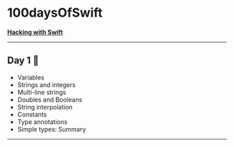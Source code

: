 # 100daysOfSwift

**[Hacking with Swift]**

-----

## Day 1 🚀
- Variables
- Strings and integers
- Multi-line strings
- Doubles and Booleans
- String interpolation
- Constants
- Type annotations
- Simple types: Summary

----- 



[Hacking with Swift]: <https://www.hackingwithswift.com/100/>
